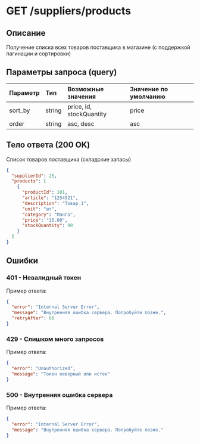 # GET /suppliers/products
## Описание
Получение списка всех товаров поставщика в магазине (с поддержкой пагинации и сортировки)
## Параметры запроса (query)
| Параметр | Тип | Возможные значения | Значение по умолчанию |
|:-------|:-------|:---------|:-|
| sort_by | string | price, id, stockQuantity| price |
| order | string   | asc, desc | asc |
## Тело ответа (200 OK)
Список товаров поставщика (складские запасы)
```json
{
  "supplierId": 25,
  "products": [
    {
      "productId": 101,
      "article": "1254521",
      "description": "Товар_1",
      "unit": "шт",
      "category": "Манга",
      "price": "15.00",
      "stockQuantity": 90
    }
  ]
}
```
## Ошибки
### 401 - Невалидный токен
Пример ответа:
```json
{
  "error": "Internal Server Error",
  "message": "Внутренняя ошибка сервера. Попробуйте позже.",
  "retryAfter": 60
}
```
### 429 - Слишком много запросов
Пример ответа:
```json
{
  "error": "Unauthorized",
  "message": "Токен неверный или истек"
}
```
### 500 - Внутренняя ошибка сервера
Пример ответа:
```json
{
  "error": "Internal Server Error",
  "message": "Внутренняя ошибка сервера. Попробуйте позже."
}
```
